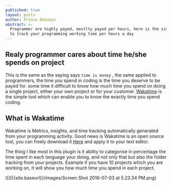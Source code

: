 ```yaml
---
published: true
layout: posts
author: Prince Emineys
abstract: >-
  Programmer are highly payed, mostlty payed per hours, here is the simple way
  to track your programming working time per hours a day
---
```

## **Realy programmer cares about time he/she spends on project**

This is the same as the saying says ```time is money``` , the same applied to programmers, the time you spend in coding is the time you deserve to be payed for. some time it difficult to know how much time you spend on doing a single project, either your own project or for your customer. [Wakatime](wakatime.com) is the simple tool which can enable you to know the exactly time you spend coding.


## **What is Wakatime**

Wakatime is Metrics, insights, and time tracking automatically generated from your programming activity. Good news is Wakatime is an open source tool, you can freely download it [Here](https://wakatime.com/download) and apply it to your text editor.

The thing I like most in this plugin is it ability to categorise in percentage the time spent in each language your doing, and not only that but also the folder tracking from your projects. Example if you have 10 projects which you are working on, It will show you how much time you spend in each project. 

![]({{site.baseurl}}/images/Screen Shot 2016-07-03 at 5.23.34 PM.png)